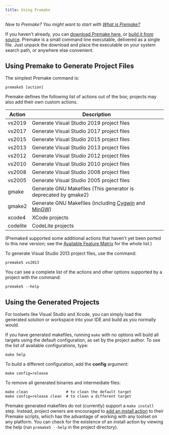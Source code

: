 ```yaml
---
title: Using Premake
---
```


*New to Premake? You might want to start with [What is Premake?](what-is-premake)*

If you haven't already, you can [download Premake here](/download), or [build it from source](building-premake). Premake is a small command line executable, delivered as a single file. Just unpack the download and place the executable on your system search path, or anywhere else convenient.

## Using Premake to Generate Project Files

The simplest Premake command is:

```
premake5 [action]
```

Premake defines the following list of actions out of the box; projects may also add their own custom actions.

| Action      | Description                                       |
|-------------|---------------------------------------------------|
| vs2019      | Generate Visual Studio 2019 project files         |
| vs2017      | Generate Visual Studio 2017 project files         |
| vs2015      | Generate Visual Studio 2015 project files         |
| vs2013      | Generate Visual Studio 2013 project files         |
| vs2012      | Generate Visual Studio 2012 project files         |
| vs2010      | Generate Visual Studio 2010 project files         |
| vs2008      | Generate Visual Studio 2008 project files         |
| vs2005      | Generate Visual Studio 2005 project files         |
| gmake       | Generate GNU Makefiles (This generator is deprecated by gmake2) |
| gmake2      | Generate GNU Makefiles (including [Cygwin][1] and [MinGW][2]) |
| xcode4      | XCode projects |
| codelite    | CodeLite projects |

(Premake4 supported some additional actions that haven't yet been ported to this new version; see the [Available Feature Matrix](feature-matrix) for the whole list.)

To generate Visual Studio 2013 project files, use the command:

```
premake5 vs2013
```

You can see a complete list of the actions and other options supported by a project with the command:

```
premake5 --help
```

## Using the Generated Projects

For toolsets like Visual Studio and Xcode, you can simply load the generated solution or workspace into your IDE and build as you normally would.

If you have generated makefiles, running `make` with no options will build all targets using the default configuration, as set by the project author. To see the list of available configurations, type:

```
make help
```

To build a different configuration, add the **config** argument:

```
make config=release
```

To remove all generated binaries and intermediate files:

```
make clean                 # to clean the default target
make config=release clean  # to clean a different target
```

Premake generated makefiles do not (currently) support a `make install` step. Instead, project owners are encouraged to [add an install action](command-line-arguments) to their Premake scripts, which has the advantage of working with any toolset on any platform. You can check for the existence of an install action by viewing the help (run `premake5 --help` in the project directory).

[1]: http://www.cygwin.com/
[2]: http://www.mingw.org/
